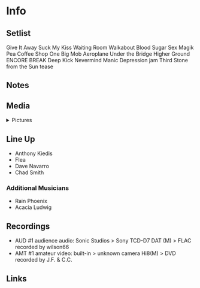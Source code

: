 # Info

## Setlist

Give It Away
Suck My Kiss
Waiting Room
Walkabout
Blood Sugar Sex Magik
Pea
Coffee Shop
One Big Mob
Aeroplane
Under the Bridge
Higher Ground
ENCORE BREAK
Deep Kick
Nevermind
Manic Depression jam
Third Stone from the Sun tease

## Notes

## Media 

<details>
  <summary>Pictures</summary>
  <!--<img alt="Setlist" title="Setlist" src="_.jpg" height="200" />-->
</details>

## Line Up

* Anthony Kiedis
* Flea
* Dave Navarro
* Chad Smith

### Additional Musicians

* Rain Phoenix  
* Acacia Ludwig

## Recordings

* AUD #1 audience audio: Sonic Studios > Sony TCD-D7 DAT (M) > FLAC recorded by wilson66  
* AMT #1 amateur video: built-in > unknown camera Hi8(M) > DVD recorded by J.F. & C.C.

## Links

